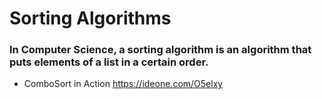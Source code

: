 # Sorting Algorithms

### In Computer Science, a sorting algorithm is an algorithm that puts elements of a list in a certain order.

* ComboSort in Action https://ideone.com/O5elxy 
